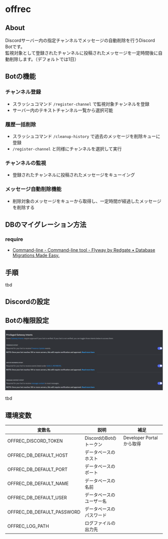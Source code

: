 # offrec

## About

Discordサーバー内の指定チャンネルでメッセージの自動削除を行うDiscord Botです。  
監視対象として登録されたチャンネルに投稿されたメッセージを一定時間後に自動削除します。（デフォルトでは1日）  

## Botの機能

### チャンネル登録

- スラッシュコマンド `/register-channel` で監視対象チャンネルを登録
- サーバー内のテキストチャンネル一覧から選択可能

### 履歴一括削除

- スラッシュコマンド `/cleanup-history` で過去のメッセージを削除キューに登録
- `/register-channel` と同様にチャンネルを選択して実行

### チャンネルの監視

- 登録されたチャンネルに投稿されたメッセージをキューイング

### メッセージ自動削除機能

- 削除対象のメッセージをキューから取得し、一定時間が経過したメッセージを削除する

## DBのマイグレーション方法

### require

- [Command-line - Command-line tool - Flyway by Redgate • Database Migrations Made Easy.](https://flywaydb.org/documentation/usage/commandline/)

## 手順

tbd

## Discordの設定

## Botの権限設定

![memo1](./memo1.png)

tbd

## 環境変数

| 変数名                     | 説明                     | 補足                      |
| -------------------------- | ------------------------ | ------------------------- |
| OFFREC_DISCORD_TOKEN       | DiscordのBotのトークン   | Developer Portal から取得 |
| OFFREC_DB_DEFAULT_HOST     | データベースのホスト     |                           |
| OFFREC_DB_DEFAULT_PORT     | データベースのポート     |                           |
| OFFREC_DB_DEFAULT_NAME     | データベースの名前       |                           |
| OFFREC_DB_DEFAULT_USER     | データベースのユーザー名 |                           |
| OFFREC_DB_DEFAULT_PASSWORD | データベースのパスワード |                           |
| OFFREC_LOG_PATH            | ログファイルの出力先     |                           |

